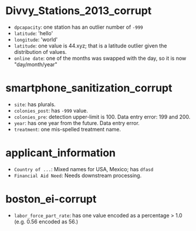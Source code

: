 # Divvy_Stations_2013_corrupt

- `dpcapacity`: one station has an outlier number of `-999`
- `latitude`: 'hello'
- `longitude`: 'world'
- `latitude`: one value is 44.xyz; that is a latitude outlier given the distribution of values.
- `online date`: one of the months was swapped with the day, so it is now "day/month/year"

# smartphone_sanitization_corrupt

- `site`: has plurals.
- `colonies_post`: has `-999` value.
- `colonies_pre`: detection upper-limit is 100. Data entry error: 199 and 200.
- `year`: has one year from the future. Data entry error.
- `treatment`: one mis-spelled treatment name.

# applicant_information

- `Country of ...`: Mixed names for USA, Mexico; has `dfasd`
- `Financial Aid Need`: Needs downstream processing.

# boston_ei-corrupt

- `labor_force_part_rate`: has one value encoded as a percentage > 1.0 (e.g. 0.56 encoded as 56.)
